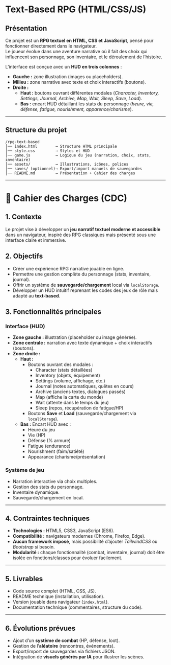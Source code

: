 # Text-Based RPG (HTML/CSS/JS)

## Présentation

Ce projet est un **RPG textuel en HTML, CSS et JavaScript**, pensé pour fonctionner directement dans le navigateur.  
Le joueur évolue dans une aventure narrative où il fait des choix qui influencent son personnage, son inventaire, et le déroulement de l’histoire.

L’interface est conçue avec un **HUD en trois colonnes** :

- **Gauche :** zone illustration (images ou placeholders).  
- **Milieu :** zone narrative avec texte et choix interactifs (boutons).  
- **Droite :**
  - **Haut :** boutons ouvrant différentes modales (*Character, Inventory, Settings, Journal, Archive, Map, Wait, Sleep, Save, Load*).  
  - **Bas :** encart HUD détaillant les stats du personnage (*heure, vie, défense, fatigue, nourishment, apparence/charisme*).  

---

## Structure du projet
```
/rpg-text-based
│── index.html        → Structure HTML principale
│── style.css         → Styles et HUD
│── game.js           → Logique du jeu (narration, choix, stats, inventaire)
│── assets/           → Illustrations, icônes, polices
│── saves/ (optionnel)→ Export/import manuels de sauvegardes
│── README.md         → Présentation + Cahier des charges
```

---

# 📑 Cahier des Charges (CDC)

## 1. Contexte
Le projet vise à développer un **jeu narratif textuel moderne et accessible** dans un navigateur, inspiré des RPG classiques mais présenté sous une interface claire et immersive.

## 2. Objectifs
- Créer une expérience RPG narrative jouable en ligne.  
- Permettre une gestion complète du personnage (stats, inventaire, journal).  
- Offrir un système de **sauvegarde/chargement** local via `localStorage`.  
- Développer un HUD intuitif reprenant les codes des jeux de rôle mais adapté au **text-based**.  

## 3. Fonctionnalités principales

### Interface (HUD)
- **Zone gauche :** illustration (placeholder ou image générée).  
- **Zone centrale :** narration avec texte dynamique + choix interactifs (boutons).  
- **Zone droite :**
  - **Haut :**  
    - Boutons ouvrant des modales :  
      - Character (stats détaillées)  
      - Inventory (objets, équipement)  
      - Settings (volume, affichage, etc.)  
      - Journal (notes automatiques, quêtes en cours)  
      - Archive (anciens textes, dialogues passés)  
      - Map (affiche la carte du monde)  
      - Wait (attente dans le temps du jeu)  
      - Sleep (repos, récupération de fatigue/HP)  
    - Boutons **Save** et **Load** (sauvegarde/chargement via `localStorage`).  
  - **Bas :** Encart HUD avec :  
    - Heure du jeu  
    - Vie (HP)  
    - Défense (% armure)  
    - Fatigue (endurance)  
    - Nourishment (faim/satiété)  
    - Appearance (charisme/présentation)  

### Système de jeu
- Narration interactive via choix multiples.  
- Gestion des stats du personnage.  
- Inventaire dynamique.  
- Sauvegarde/chargement en local.  

---

## 4. Contraintes techniques
- **Technologies :** HTML5, CSS3, JavaScript (ES6).  
- **Compatibilité :** navigateurs modernes (Chrome, Firefox, Edge).  
- **Aucun framework imposé**, mais possibilité d’ajouter *TailwindCSS* ou *Bootstrap* si besoin.  
- **Modularité :** chaque fonctionnalité (combat, inventaire, journal) doit être isolée en fonctions/classes pour évoluer facilement.  

---

## 5. Livrables
- Code source complet (HTML, CSS, JS).  
- README technique (installation, utilisation).  
- Version jouable dans navigateur (`index.html`).  
- Documentation technique (commentaires, structure du code).  

---

## 6. Évolutions prévues
- Ajout d’un **système de combat** (HP, défense, loot).  
- Gestion de l’**aléatoire** (rencontres, événements).  
- Export/import de sauvegardes via fichiers JSON.  
- Intégration de **visuels générés par IA** pour illustrer les scènes.  
